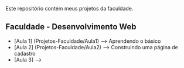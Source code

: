 Este repositório contém meus projetos da faculdade.

## Faculdade - Desenvolvimento Web
- [Aula 1] (Projetos-Faculdade/Aula1) --> Aprendendo o básico
- [Aula 2] (Projetos-Faculdade/Aula2) --> Construindo uma página de cadastro
- [Aula 3] -->

